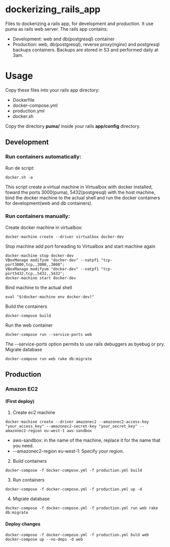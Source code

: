 # dockerizing_rails_app
Files to dockerizing a rails app, for development and production. It use puma as rails web server. The rails app contains:
- Development: web and db(postgresql) container
- Production:  web, db(postgresql), reverse proxy(nginx) and postgresql backups containers. Backups are stored in S3 and performed daily at 3am.

# Usage
Copy these files into your rails app directory:
* Dockerfile
* docker-compose.yml
* production.yml
* docker.sh

Copy the directory **puma/** inside your rails **app/config** directory.

## Development
### Run containers automatically:
Run de script:
```
docker.sh -a
```
This script create a virtual machine in Virtualbox with docker installed, foward the ports 3000(puma), 5432(postgresql) with the host machine,
bind the docker machine to the actual shell and run the docker containers for development(web and db containers).

### Run containers manually:

Create docker machine in virtualbox:
```
docker-machine create --driver virtualbox docker-dev
```
Stop machine add port forwading to Virtualbox and start machine again
```
docker-machine stop docker-dev
VBoxManage modifyvm "docker-dev" --natpf1 "tcp-port3000,tcp,,3000,,3000";
VBoxManage modifyvm "docker-dev" --natpf1 "tcp-port5432,tcp,,5432,,5432";
docker-machine start docker-dev
```
Bind machine to the actual shell
```
eval "$(docker-machine env docker-dev)"
```
Build the containers
```
docker-compose build
```
Run the web container
```
docker-compose run --service-ports web
```
The --service-ports option permits to use rails debuggers as byebug or pry.
Migrate database
```
docker-compose run web rake db:migrate
```

## Production

### Amazon EC2 
#### (First deploy)
1. Create ec2 machine
```
docker-machine create --driver amazonec2 --amazonec2-access-key "your_access_key" --amazonec2-secret-key "your_secret_key" --amazonec2-region eu-west-1 aws-sandbox
```
- aws-sandbox: in the name of the machine, replace it for the name that you need.
- --amazonec2-region eu-west-1: Specify your region.
2. Build containers
```
docker-compose -f docker-compose.yml -f production.yml build
```
3. Run containers
```
docker-compose -f docker-compose.yml -f production.yml up -d
```
4. Migrate database
```
docker-compose -f docker-compose.yml -f production.yml run web rake db:migrate
```

#### Deploy changes
```
docker-compose -f docker-compose.yml -f production.yml buld web
docker-compose up --no-deps -d web
```
